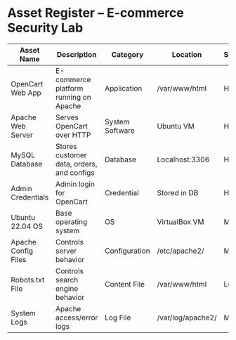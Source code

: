 # Asset Register – E-commerce Security Lab

| Asset Name          | Description                                   | Category       | Location             | Sensitivity |
|---------------------|-----------------------------------------------|----------------|----------------------|-------------|
| OpenCart Web App    | E-commerce platform running on Apache         | Application    | /var/www/html        | High        |
| Apache Web Server   | Serves OpenCart over HTTP                     | System Software| Ubuntu VM            | High        |
| MySQL Database      | Stores customer data, orders, and configs     | Database       | Localhost:3306       | High        |
| Admin Credentials   | Admin login for OpenCart                      | Credential     | Stored in DB         | High        |
| Ubuntu 22.04 OS     | Base operating system                         | OS             | VirtualBox VM        | Medium      |
| Apache Config Files | Controls server behavior                      | Configuration  | /etc/apache2/        | Medium      |
| Robots.txt File     | Controls search engine behavior               | Content File   | /var/www/html        | Low         |
| System Logs         | Apache access/error logs                      | Log File       | /var/log/apache2/    | Medium      |
